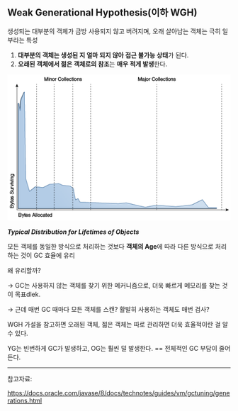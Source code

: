## Weak Generational Hypothesis(이하 WGH)

생성되는 대부분의 객체가 금방 사용되지 않고 버려지며, 오래 살아남는 객체는 극히 일부라는 특성

1. **대부분의 객체는 생성된 지 얼마 되지 않아 접근 불가능 상태**가 된다.
2. **오래된 객체에서 젊은 객체로의 참조**는 **매우 적게 발생**한다.

![img.png](../../data/img/img_8.png)

***Typical Distribution for Lifetimes of Objects***

모든 객체를 동일한 방식으로 처리하는 것보다 **객체의 Age**에 따라 다른 방식으로 처리하는 것이 GC 효율에 유리

왜 유리할까?

→ GC는 사용하지 않는 객체를 찾기 위한 메커니즘으로, 더욱 빠르게 메모리를 찾는 것이 목표dlek.

→ 근데 매번 GC 때마다 모든 객체를 스캔? 활발히 사용하는 객체도 매번 검사?

WGH 가설을 참고하면 오래된 객체, 젊은 객체는 따로 관리하면 더욱 효율적이란 걸 알 수 있다.

YG는 빈번하게 GC가 발생하고, OG는 훨씬 덜 발생한다. == 전체적인 GC 부담이 줄어든다.

---

참고자료:

https://docs.oracle.com/javase/8/docs/technotes/guides/vm/gctuning/generations.html